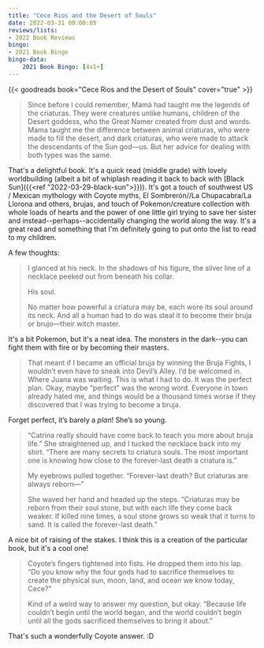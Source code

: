 ```yaml
---
title: "Cece Rios and the Desert of Souls"
date: 2022-03-31 00:00:05
reviews/lists:
- 2022 Book Reviews
bingo:
- 2021 Book Bingo
bingo-data:
    2021 Book Bingo: [4x1+]
---
```

{{< goodreads book="Cece Rios and the Desert of Souls" cover="true" >}}

> Since before I could remember, Mamá had taught me the legends of the criaturas. They were creatures unlike humans, children of the Desert goddess, who the Great Namer created from dust and words. Mama taught me the difference between animal criaturas, who were made to fill the desert, and dark criaturas, who were made to attack the descendants of the Sun god—us. But her advice for dealing with both types was the same.

That's a delightful book. It's a quick read (middle grade) with lovely worldbuilding (albeit a bit of whiplash reading it back to back with [Black Sun]({{<ref "2022-03-29-black-sun">}})). It's got a touch of southwest US / Mexican mythology with Coyote myths, El Sombrerón//La Chupacabra/La Llorona and others, brujas, and touch of Pokemon/creature collection with whole loads of hearts and the power of one little girl trying to save her sister and instead--perhaps--accidentally changing the world along the way. It's a great read and something that I'm definitely going to put onto the list to read to my children. 

<!--more-->

A few thoughts:

> I glanced at his neck. In the shadows of his figure, the silver line of a necklace peeked out from beneath his collar. 
> 
> His soul. 
> 
> No matter how powerful a criatura may be, each wore its soul around its neck. And all a human had to do was steal it to become their bruja or brujo—their witch master.

It's a bit Pokemon, but it's a neat idea. The monsters in the dark--you can fight them with fire or by becoming their masters. 

> That meant if I became an official bruja by winning the Bruja Fights, I wouldn’t even have to sneak into Devil’s Alley. I’d be welcomed in. Where Juana was waiting. This is what I had to do. 
> It was the perfect plan. 
> Okay, maybe “perfect” was the wrong word. Everyone in town already hated me, and things would be a thousand times worse if they discovered that I was trying to become a bruja.

Forget perfect, it’s barely a *plan*!  She’s so young. 

> “Catrina really should have come back to teach you more about bruja life.” She straightened up, and I tucked the necklace back into my shirt. “There are many secrets to criatura souls. The most important one is knowing how close to the forever-last death a criatura is.”
>  
> My eyebrows pulled together. “Forever-last death? But criaturas are always reborn—” 
> 
> She waved her hand and headed up the steps. “Criaturas may be reborn from their soul stone, but with each life they come back weaker. If killed nine times, a soul stone grows so weak that it turns to sand. It is called the forever-last death.”

A nice bit of raising of the stakes. I think this is a creation of the particular book, but it's a cool one!

> Coyote’s fingers tightened into fists. He dropped them into his lap. “Do you know why the four gods had to sacrifice themselves to create the physical sun, moon, land, and ocean we know today, Cece?” 
> 
> Kind of a weird way to answer my question, but okay. “Because life couldn’t begin until the world began, and the world couldn’t begin until all the gods sacrificed themselves to bring it about.”

That's such a wonderfully Coyote answer. :D
